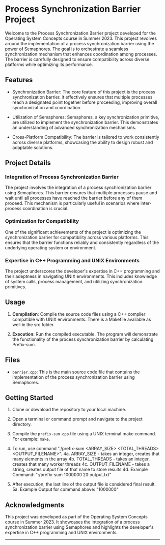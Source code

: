 # Process Synchronization Barrier Project

Welcome to the Process Synchronization Barrier project developed for the Operating System Concepts course in Summer 2023. This project revolves around the implementation of a process synchronization barrier using the power of Semaphores. The goal is to orchestrate a seamless synchronization mechanism that enhances coordination among processes. The barrier is carefully designed to ensure compatibility across diverse platforms while optimizing its performance.

## Features

- Synchronization Barrier: The core feature of this project is the process synchronization barrier. It effectively ensures that multiple processes reach a designated point together before proceeding, improving overall synchronization and coordination.

- Utilization of Semaphores: Semaphores, a key synchronization primitive, are utilized to implement the synchronization barrier. This demonstrates an understanding of advanced synchronization mechanisms.

- Cross-Platform Compatibility: The barrier is tailored to work consistently across diverse platforms, showcasing the ability to design robust and adaptable solutions.

## Project Details

### Integration of Process Synchronization Barrier

The project involves the integration of a process synchronization barrier using Semaphores. This barrier ensures that multiple processes pause and wait until all processes have reached the barrier before any of them proceed. This mechanism is particularly useful in scenarios where inter-process coordination is crucial.

### Optimization for Compatibility

One of the significant achievements of the project is optimizing the synchronization barrier for compatibility across various platforms. This ensures that the barrier functions reliably and consistently regardless of the underlying operating system or environment.

### Expertise in C++ Programming and UNIX Environments

The project underscores the developer's expertise in C++ programming and their adeptness in navigating UNIX environments. This includes knowledge of system calls, process management, and utilizing synchronization primitives.

## Usage

1. **Compilation**: Compile the source code files using a C++ compiler compatible with UNIX environments. There is a Makefile available as well in the src folder.

2. **Execution**: Run the compiled executable. The program will demonstrate the functionality of the process synchronization barrier by calculating Prefix-sum. 

## Files

- `barrier.cpp`: This is the main source code file that contains the implementation of the process synchronization barrier using Semaphores.

## Getting Started

1. Clone or download the repository to your local machine.

2. Open a terminal or command prompt and navigate to the project directory.

3. Compile the `prefix-sum.cpp` file using a UNIX terminal make command. For example: `make`.

4. To run, use command "./prefix-sum <ARRAY_SIZE> <TOTAL_THREADS> <OUTPUT_FILENAME>".
     4a. ARRAY_SIZE - takes an integer, creates that many elements in the array
		 4b. TOTAL_THREADS - takes an integer, creates that many worker threads
		 4c. OUTPUT_FILENAME - takes a string, creates output file of that name to store results
		 4d. Example Command: ":/prefix-sum 1000000 20 output.txt"
		 
5. After execution, the last line of the output file is considered final result.
	 	 5a. Example Output for command above: "1000000"


## Acknowledgments

This project was developed as part of the Operating System Concepts course in Summer 2023. It showcases the integration of a process synchronization barrier using Semaphores and highlights the developer's expertise in C++ programming and UNIX environments.

---
